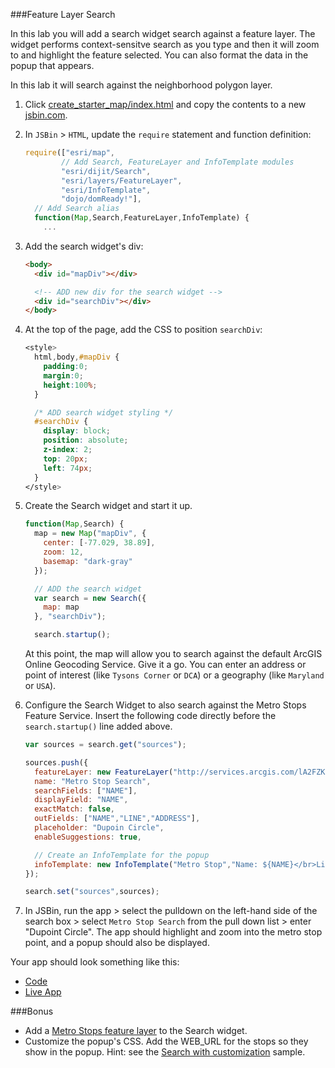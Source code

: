 ###Feature Layer Search

In this lab you will add a search widget search against a feature layer. The widget performs context-sensitve search as you type and then it will zoom to and highlight the feature selected. You can also format the data in the popup that appears. 

In this lab it will search against the neighborhood polygon layer.

1. Click [create_starter_map/index.html](../create_starter_map/index.html) and copy the contents to a new [jsbin.com](http://jsbin.com).

2. In `JSBin` > `HTML`, update the `require` statement and function definition:

    ```javascript
    require(["esri/map",
            // Add Search, FeatureLayer and InfoTemplate modules
            "esri/dijit/Search",
            "esri/layers/FeatureLayer",
            "esri/InfoTemplate",
            "dojo/domReady!"],
      // Add Search alias
      function(Map,Search,FeatureLayer,InfoTemplate) {
        ... 
    ```

3. Add the search widget's div:
 
    ```html
    <body>
      <div id="mapDiv"></div>

      <!-- ADD new div for the search widget -->
      <div id="searchDiv"></div>
    </body>
    ``` 

4. At the top of the page, add the CSS to position `searchDiv`:

    ```CSS
    <style>
      html,body,#mapDiv {
        padding:0;
        margin:0;
        height:100%;
      }

      /* ADD search widget styling */ 
      #searchDiv {
        display: block;
        position: absolute;
        z-index: 2;
        top: 20px;
        left: 74px;
      }
    </style>
    ```

5. Create the Search widget and start it up.

    ```javascript
    function(Map,Search) {
      map = new Map("mapDiv", {
        center: [-77.029, 38.89],
        zoom: 12,
        basemap: "dark-gray"
      });

      // ADD the search widget 
      var search = new Search({
        map: map
      }, "searchDiv");

      search.startup();
    ```

    At this point, the map will allow you to search against the default ArcGIS Online Geocoding Service. Give it a go. You can enter an address or point of interest (like `Tysons Corner` or `DCA`) or a geography (like `Maryland` or `USA`).

6. Configure the Search Widget to also search against the Metro Stops Feature Service. Insert the following code directly before the `search.startup()` line added above.

    ```javascript
    var sources = search.get("sources");

    sources.push({
      featureLayer: new FeatureLayer("http://services.arcgis.com/lA2FZKuu26Fips7U/ArcGIS/rest/services/MetroStops/FeatureServer/0"),
      name: "Metro Stop Search",
      searchFields: ["NAME"],
      displayField: "NAME",
      exactMatch: false,
      outFields: ["NAME","LINE","ADDRESS"],
      placeholder: "Dupoin Circle",
      enableSuggestions: true,

      // Create an InfoTemplate for the popup
      infoTemplate: new InfoTemplate("Metro Stop","Name: ${NAME}</br>Line: ${LINE}</br>Address: ${ADDRESS}")
    });

    search.set("sources",sources);
    ```

7. In JSBin, run the app > select the pulldown on the left-hand side of the search box > select `Metro Stop Search` from the pull down list > enter "Dupoint Circle". The app should highlight and zoom into the metro stop point, and a popup should also be displayed.

Your app should look something like this:
* [Code](index.html)
* [Live App](https://jofraley.github.io/Hacking_JavaScript/labs/jsapi3/search_with_widget/index.html)

###Bonus
* Add a [Metro Stops feature layer](http://services.arcgis.com/lA2FZKuu26Fips7U/ArcGIS/rest/services/MetroStops/FeatureServer/0) to the Search widget.
* Customize the popup's CSS. Add the WEB_URL for the stops so they show in the popup.  Hint: see the [Search with customization](https://developers.arcgis.com/javascript/jssamples/search_customized.html) sample.
